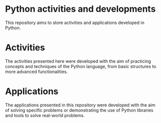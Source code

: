 # Python activities and developments

This repository aims to store activities and applications developed in Python.

# Activities
The activities presented here were developed with the aim of practicing concepts and techniques of the Python language, from basic structures to more advanced functionalities.

# Applications
The applications presented in this repository were developed with the aim of solving specific problems or demonstrating the use of Python libraries and tools to solve real-world problems.
